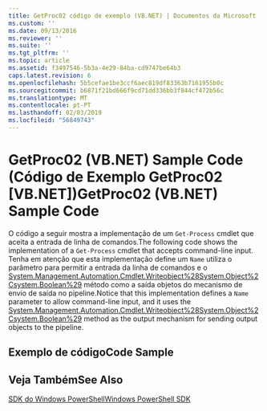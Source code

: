 ```yaml
---
title: GetProc02 código de exemplo (VB.NET) | Documentos da Microsoft
ms.custom: ''
ms.date: 09/13/2016
ms.reviewer: ''
ms.suite: ''
ms.tgt_pltfrm: ''
ms.topic: article
ms.assetid: f3497546-5b3a-4e29-84ba-cd9747be64b3
caps.latest.revision: 6
ms.openlocfilehash: 5b5cefae1be3ccf6aec819df83363b7161955b0c
ms.sourcegitcommit: b6871f21bd666f9cd71dd336bb3f844cf472b56c
ms.translationtype: MT
ms.contentlocale: pt-PT
ms.lasthandoff: 02/03/2019
ms.locfileid: "56849743"
---
```

# <a name="getproc02-vbnet-sample-code"></a><span data-ttu-id="8f43b-102">GetProc02 (VB.NET) Sample Code (Código de Exemplo GetProc02 [VB.NET])</span><span class="sxs-lookup"><span data-stu-id="8f43b-102">GetProc02 (VB.NET) Sample Code</span></span>

<span data-ttu-id="8f43b-103">O código a seguir mostra a implementação de um `Get-Process` cmdlet que aceita a entrada de linha de comandos.</span><span class="sxs-lookup"><span data-stu-id="8f43b-103">The following code shows the implementation of a `Get-Process` cmdlet that accepts command-line input.</span></span> <span data-ttu-id="8f43b-104">Tenha em atenção que esta implementação define um `Name` utiliza o parâmetro para permitir a entrada da linha de comandos e o [System.Management.Automation.Cmdlet.Writeobject%28System.Object%2Csystem.Boolean%29](/dotnet/api/System.Management.Automation.Cmdlet.WriteObject%28System.Object%2CSystem.Boolean%29) método como a saída objetos do mecanismo de envio de saída no pipeline.</span><span class="sxs-lookup"><span data-stu-id="8f43b-104">Notice that this implementation defines a `Name` parameter to allow command-line input, and it uses the [System.Management.Automation.Cmdlet.Writeobject%28System.Object%2Csystem.Boolean%29](/dotnet/api/System.Management.Automation.Cmdlet.WriteObject%28System.Object%2CSystem.Boolean%29) method as the output mechanism for sending output objects to the pipeline.</span></span>

## <a name="code-sample"></a><span data-ttu-id="8f43b-105">Exemplo de código</span><span class="sxs-lookup"><span data-stu-id="8f43b-105">Code Sample</span></span>

<!-- TODO!!!: review snippet reference  [!CODE [Msh_samplesgetproc02#getproc02vball](Msh_samplesgetproc02#getproc02vball)]  -->

## <a name="see-also"></a><span data-ttu-id="8f43b-106">Veja Também</span><span class="sxs-lookup"><span data-stu-id="8f43b-106">See Also</span></span>

[<span data-ttu-id="8f43b-107">SDK do Windows PowerShell</span><span class="sxs-lookup"><span data-stu-id="8f43b-107">Windows PowerShell SDK</span></span>](../windows-powershell-reference.md)
